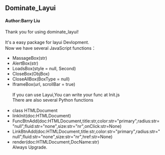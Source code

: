 ## Dominate_Layui
#### Author:Barry Liu
Thank you for using dominate_layui!<br><br>
It's a easy package for layui Devlopment.<br>
Now we have several JavaScript functions：<br>
- MassageBox(str)
- AlertBox(str)
- LoadsBox(style = null, Second)
- CloseBox(ObjBox)
- CloseAllBox(BoxType = null)
- IframeBox(url, scrollBar = true)
<br><br>
If you can use Layui,You can write your func at Init.js<br>
There are also several Python functions<br><br>
- class HTMLDocument
- linkInit(doc:HTMLDocument)
- FuncBtnAdd(doc:HTMLDocument,title:str,color:str="primary",radius:str="null",fluid:str="none",size:str="nr",onClick:str=None)
- LinkBtnAdd(doc:HTMLDocument,title:str,color:str="primary",radius:str="null",fluid:str="none",size:str="nr",href:str=None)
- render(doc:HTMLDocument,DocName:str)  
Always Upgrade.


